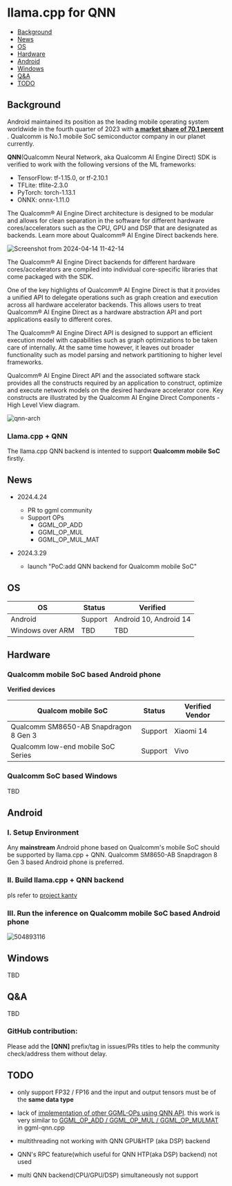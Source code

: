 # llama.cpp for QNN

- [Background](#background)
- [News](#news)
- [OS](#os)
- [Hardware](#hardware)
- [Android](#android)
- [Windows](#windows)
- [Q&A](#qa)
- [TODO](#todo)

## Background

Android maintained its position as the leading mobile operating system worldwide in the fourth quarter of 2023 with <b><a  href="https://www.statista.com/statistics/272698/global-market-share-held-by-mobile-operating-systems-since-2009/">a market share of 70.1 percent </a></b> . Qualcomm is No.1 mobile SoC semiconductor company in our planet currently.


**QNN**(Qualcomm Neural Network, aka Qualcomm AI Engine Direct) SDK is verified to work with the following versions of the ML frameworks:

<ul>
<li>TensorFlow: tf-1.15.0, or tf-2.10.1 </li>
<li>TFLite: tflite-2.3.0 </li>
<li> PyTorch: torch-1.13.1</li>
<li> ONNX: onnx-1.11.0 </li>
</ul>


The Qualcomm® AI Engine Direct architecture is designed to be modular and allows for clean separation in the software for different hardware cores/accelerators such as the CPU, GPU and DSP that are designated as backends. Learn more about Qualcomm® AI Engine Direct backends here.

![Screenshot from 2024-04-14 11-42-14](https://github.com/zhouwg/kantv/assets/6889919/5d8de93a-7b02-4d6b-8b7f-19d2f829dd4d)

The Qualcomm® AI Engine Direct backends for different hardware cores/accelerators are compiled into individual core-specific libraries that come packaged with the SDK.


One of the key highlights of Qualcomm® AI Engine Direct is that it provides a unified API to delegate operations such as graph creation and execution across all hardware accelerator backends. This allows users to treat Qualcomm® AI Engine Direct as a hardware abstraction API and port applications easily to different cores.


The Qualcomm® AI Engine Direct API is designed to support an efficient execution model with capabilities such as graph optimizations to be taken care of internally. At the same time however, it leaves out broader functionality such as model parsing and network partitioning to higher level frameworks.

Qualcomm® AI Engine Direct API and the associated software stack provides all the constructs required by an application to construct, optimize and execute network models on the desired hardware accelerator core. Key constructs are illustrated by the Qualcomm AI Engine Direct Components - High Level View diagram.


![qnn-arch](https://github.com/zhouwg/kantv/assets/6889919/4f4881a6-9a91-4477-aeb2-193591375d75)



### Llama.cpp + QNN

The llama.cpp QNN backend is intented to support **Qualcomm mobile SoC** firstly.


## News

- 2024.4.24
  - PR to ggml community
  - Support OPs
    - GGML_OP_ADD
    - GGML_OP_MUL
    - GGML_OP_MUL_MAT

- 2024.3.29
  - launch "PoC:add QNN backend for Qualcomm mobile SoC"

## OS

| OS                | Status  | Verified                           |
|-------------------|---------|------------------------------------|
| Android           | Support | Android 10, Android 14             |
| Windows over ARM  | TBD     | TBD                                |


## Hardware

### Qualcomm mobile SoC based Android phone

**Verified devices**

| Qualcom mobile SoC                      | Status  | Verified Vendor                       |
|-----------------------------------------|---------|---------------------------------------|
| Qualcomm SM8650-AB Snapdragon 8 Gen 3   | Support | Xiaomi 14                             |
| Qualcomm low-end mobile SoC Series      | Support | Vivo                                  |

### Qualcomm SoC based Windows

TBD

## Android

### I. Setup Environment

Any **mainstream** Android phone based on Qualcomm's mobile SoC should be supported by llama.cpp + QNN. Qualcomm SM8650-AB Snapdragon 8 Gen 3 based Android phone is preferred.

### II. Build llama.cpp + QNN backend

pls refer to [project kantv](https://github.com/zhouwg/kantv)


### III. Run the inference on Qualcomm mobile SoC based Android phone


![504893116](https://github.com/zhouwg/kantv/assets/6889919/51f0b277-eca4-4938-86f5-415dbf5897e7)


## Windows

TBD

## Q&A

TBD

### **GitHub contribution**:
Please add the **[QNN]** prefix/tag in issues/PRs titles to help the community check/address them without delay.

## TODO

- only support FP32 / FP16 and the input and output tensors must be of the <b>same data type</b>

- lack of [implementation of other GGML-OPs using QNN API](https://github.com/zhouwg/llama.cpp/blob/qualcomm_qnn_backend_for_ggml/ggml-qnn.cpp#L3452). this work is very similar to <a href="https://github.com/zhouwg/llama.cpp/blob/qualcomm_qnn_backend_for_ggml/ggml-qnn.cpp#L2983">GGML_OP_ADD / GGML_OP_MUL / GGML_OP_MULMAT</a> in ggml-qnn.cpp

- multithreading not working with QNN GPU&HTP (aka DSP) backend


- QNN's RPC feature(which useful for QNN HTP(aka DSP) backend) not used

- multi QNN backend(CPU/GPU/DSP) simultaneously not support
